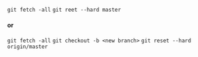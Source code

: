 `git fetch -all`
`git reet --hard master`

#### or

`git fetch -all`
`git checkout -b <new branch>`
`git reset --hard origin/master`


